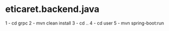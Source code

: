 # eticaret.backend.java
1 - cd grpc
2 - mvn clean install
3 - cd ..
4 - cd user
5 - mvn spring-boot:run

